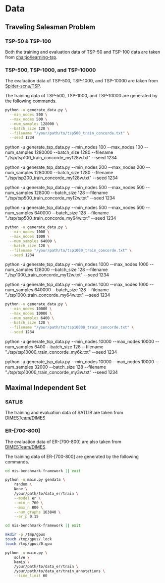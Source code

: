 # Data

## Traveling Salesman Problem

### TSP-50 & TSP-100

Both the training and evaluation data of TSP-50 and TSP-100 data are taken from [chaitjo/learning-tsp](https://github.com/chaitjo/learning-tsp).

### TSP-500, TSP-1000, and TSP-10000

The evaluation data of TSP-500, TSP-1000, and TSP-10000 are taken from [Spider-scnu/TSP](https://github.com/Spider-scnu/TSP).

The training data of TSP-500, TSP-1000, and TSP-10000 are generated by the following commands.

```bash
python -u generate_data.py \
  --min_nodes 500 \
  --max_nodes 500 \
  --num_samples 128000 \
  --batch_size 128 \
  --filename "/your/path/to/tsp500_train_concorde.txt" \
  --seed 1234
```

python -u generate_tsp_data.py  --min_nodes 100  --max_nodes 100  --num_samples 1280000  --batch_size 1280  --filename "./tsp/tsp100_train_concorde_my128w.txt" --seed 1234



python -u generate_tsp_data.py  --min_nodes 200  --max_nodes 200  --num_samples 1280000  --batch_size 1280  --filename "./tsp/tsp200_train_concorde_my128w.txt" --seed 1234


python -u generate_tsp_data.py  --min_nodes 500  --max_nodes 500  --num_samples 128000  --batch_size 128  --filename "./tsp/tsp500_train_concorde_my12w.txt" --seed 1234


python -u generate_tsp_data.py  --min_nodes 500  --max_nodes 500  --num_samples 640000  --batch_size 128  --filename "./tsp/tsp500_train_concorde_my64w.txt" --seed 1234

```bash
python -u generate_data.py \
  --min_nodes 1000 \
  --max_nodes 1000 \
  --num_samples 64000 \
  --batch_size 128 \
  --filename "/your/path/to/tsp1000_train_concorde.txt" \
  --seed 1234
```


python -u generate_tsp_data.py  --min_nodes 1000  --max_nodes 1000  --num_samples 128000  --batch_size 128  --filename "./tsp1000_train_concorde_my12w.txt"  --seed 1234



python -u generate_tsp_data.py  --min_nodes 1000  --max_nodes 1000  --num_samples 640000  --batch_size 128  --filename "./tsp1000_train_concorde_my64w.txt"  --seed 1234


```bash
python -u generate_data.py \
  --min_nodes 10000 \
  --max_nodes 10000 \
  --num_samples 6400 \
  --batch_size 128 \
  --filename "/your/path/to/tsp10000_train_concorde.txt" \
  --seed 1234
```

python -u generate_tsp_data.py  --min_nodes 10000  --max_nodes 10000  --num_samples 6400  --batch_size 128  --filename "./tsp/tsp10000_train_concorde_my6k.txt"  --seed 1234

python -u generate_tsp_data.py  --min_nodes 10000  --max_nodes 10000  --num_samples 32000  --batch_size 128  --filename "./tsp/tsp10000_train_concorde_my3w.txt"  --seed 1234


## Maximal Independent Set

### SATLIB

The training and evaluation data of SATLIB are taken from [DIMESTeam/DIMES](https://github.com/DIMESTeam/DIMES).

### ER-[700-800]

The evaluation data of ER-[700-800] are also taken from [DIMESTeam/DIMES](https://github.com/DIMESTeam/DIMES).

The training data of ER-[700-800] are generated by the following commands.

```bash
cd mis-benchmark-framework || exit

python -u main.py gendata \
    random \
    None \
    /your/path/to/data_er/train \
    --model er \
    --min_n 700 \
    --max_n 800 \
    --num_graphs 163840 \
    --er_p 0.15
```

```bash
cd mis-benchmark-framework || exit

mkdir -p /tmp/gpus
touch /tmp/gpus/.lock
touch /tmp/gpus/0.gpu

python -u main.py \
    solve \
    kamis \
    /your/path/to/data_er/train \
    /your/path/to/data_er/train_annotations \
    --time_limit 60
```
